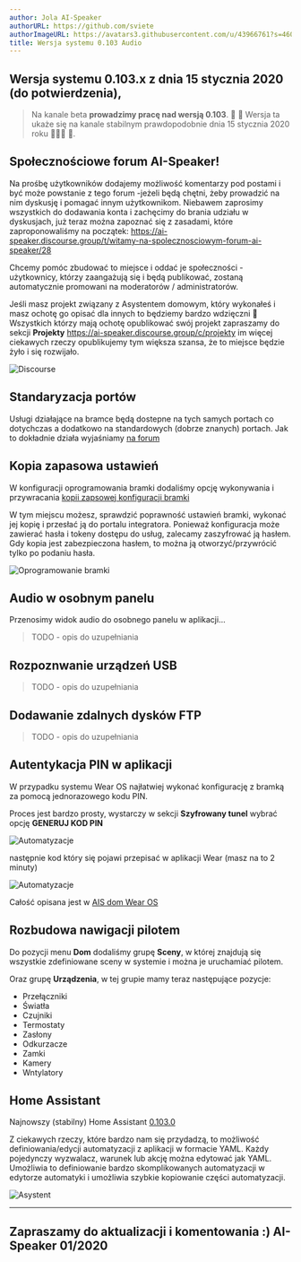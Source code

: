 ```yaml
---
author: Jola AI-Speaker
authorURL: https://github.com/sviete
authorImageURL: https://avatars3.githubusercontent.com/u/43966761?s=460&v=4
title: Wersja systemu 0.103 Audio
---
```


## Wersja systemu 0.103.x z dnia 15 stycznia 2020 (do potwierdzenia),

> Na kanale beta **prowadzimy pracę nad wersją 0.103**. 🧰 🧩 Wersja ta ukaże się na kanale stabilnym prawdopodobnie dnia 15 stycznia 2020 roku 🧨🧨🧨 🥳.


## Społecznościowe forum AI-Speaker!

Na prośbę użytkowników dodajemy możliwość komentarzy pod postami i być może powstanie z tego forum -jeżeli będą chętni, żeby prowadzić na nim dyskusję i pomagać innym użytkownikom.
Niebawem zaprosimy wszystkich do dodawania konta i zachęcimy do brania udziału w dyskusjach, już teraz można zapoznać się z zasadami, które zaproponowaliśmy na początek: https://ai-speaker.discourse.group/t/witamy-na-spolecznosciowym-forum-ai-speaker/28

Chcemy pomóc zbudować to miejsce i oddać je społeczności - użytkownicy, którzy zaangażują się i będą publikować, zostaną automatycznie promowani na moderatorów / administratorów.

Jeśli masz projekt związany z Asystentem domowym, który wykonałeś i masz ochotę go opisać dla innych to będziemy bardzo wdzięczni 🥰
Wszystkich którzy mają ochotę opublikować swój projekt zapraszamy do sekcji **Projekty** https://ai-speaker.discourse.group/c/projekty im więcej ciekawych rzeczy opublikujemy tym większa szansa, że to miejsce będzie żyło i się rozwijało.



![Discourse](/AIS-docs/img/en/blog/202001/discourse_manifest.png)


<!--truncate-->

## Standaryzacja portów

Usługi działające na bramce będą dostepne na tych samych portach co dotychczas a dodatkowo na standardowych (dobrze znanych) portach.
Jak to dokładnie działa wyjaśniamy [na forum](https://ai-speaker.discourse.group/t/dlaczego-porty-uslug-dzialajacych-na-bramce-sa-niestandardowe/57)


## Kopia zapasowa ustawień

W konfiguracji oprogramowania bramki dodaliśmy opcję wykonywania i przywracania [kopii zapsowej konfiguracji bramki](/AIS-docs/docs/en/next/ais_bramka_configuration_software.html#kopia-zapasowa-konfiguracji)

W tym miejscu możesz, sprawdzić poprawność ustawień bramki, wykonać jej kopię i przesłać ją do portalu integratora. Ponieważ konfiguracja może zawierać hasła i tokeny dostępu do usług, zalecamy zaszyfrować ją hasłem. Gdy kopia jest zabezpieczona hasłem, to można ją otworzyć/przywrócić tylko po podaniu hasła.

![Oprogramowanie bramki](/AIS-docs/img/en/bramka/config_ais_dom_section1_2.png)


## Audio w osobnym panelu

Przenosimy widok audio do osobnego panelu w aplikacji...
> TODO - opis do uzupełniania

## Rozpoznwanie urządzeń USB

> TODO - opis do uzupełniania


## Dodawanie zdalnych dysków FTP

> TODO - opis do uzupełniania


## Autentykacja PIN w aplikacji

W przypadku systemu Wear OS najłatwiej wykonać konfigurację z bramką za pomocą jednorazowego kodu PIN.

Proces jest bardzo prosty, wystarczy w sekcji **Szyfrowany tunel** wybrać opcję **GENERUJ KOD PIN**

![Automatyzacje](/AIS-docs/img/en/frontend/ais_dom_wizard_4_wear_apk.png)

następnie kod który się pojawi przepisać w aplikacji Wear (masz na to 2 minuty)

![Automatyzacje](/AIS-docs/img/en/frontend/ais_dom_wizard_5_wear_apk.png)

Całość opisana jest w [AIS dom Wear OS](/AIS-docs/docs/en/ais_app_android_dom_wear.html)


## Rozbudowa nawigacji pilotem

Do pozycji menu **Dom** dodaliśmy grupę **Sceny**, w której znajdują się wszystkie zdefiniowane sceny w systemie i można je uruchamiać pilotem.

Oraz grupę **Urządzenia**, w tej grupie mamy teraz następujące pozycje:
- Przełączniki
- Światła
- Czujniki
- Termostaty
- Zasłony
- Odkurzacze
- Zamki
- Kamery
- Wntylatory


## Home Assistant

Najnowszy (stabilny) Home Assistant <a href="https://www.home-assistant.io/blog/2019/12/11/release-103/" target="_blank">0.103.0</a>

Z ciekawych rzeczy, które bardzo nam się przydadzą, to możliwość definiowania/edycji automatyzacji z aplikacji w formacie YAML. Każdy pojedynczy wyzwalacz, warunek lub akcję można edytować jak YAML. Umożliwia to definiowanie bardzo skomplikowanych automatyzacji w edytorze automatyki i umożliwia szybkie kopiowanie części automatyzacji.


![Asystent](/AIS-docs/img/en/blog/202001/automatuon_yaml_editor.png)


----
Zapraszamy do aktualizacji i komentowania :)
AI-Speaker 01/2020
----


<div id='discourse-comments' style='height: 600px; overflow-y: scroll;'>
<style>
iframe#discourse-embed-frame {
    height: 700px !important;
}
</style>
</div>

<script markdown="0">
  DiscourseEmbed = { discourseUrl: 'https://ai-speaker.discourse.group/',
                     discourseEmbedUrl: 'https://sviete.github.io/AIS-docs/blog/2020/01/15/release-notes.html' };
  (function() {
    var d = document.createElement('script'); d.type = 'text/javascript'; d.async = true;
    d.src = DiscourseEmbed.discourseUrl + 'javascripts/embed.js';
    (document.getElementsByTagName('head')[0] || document.getElementsByTagName('body')[0]).appendChild(d);
  })();
</script>
